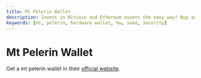 ```yaml
---
title: Mt Pelerin Wallet
description: Invest in Bitcoin and Ethereum assets the easy way! Buy and sell at the market rates with no cost, zero hidden fees and full control over your cryptoassets.
keywords: [mt, pelerin, hardware wallet, hw, seed, security]
---
```


# Mt Pelerin Wallet

Get a mt pelerin wallet in their [official website](https://www.mtpelerin.com/bridge-wallet).

